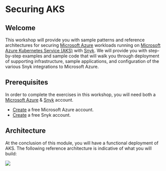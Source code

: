 # Securing AKS

## Welcome

This workshop will provide you with sample patterns and reference architectures for securing [Microsoft Azure](https://azure.microsoft.com/en-us/) workloads running on [Microsoft Azure Kubernetes Service (AKS)](https://azure.microsoft.com/en-us/services/kubernetes-service/) with [Snyk](https://snyk.io/). We will provide you with step-by-step examples and sample code that will walk you through deployment of supporting infrastructure, sample applications, and configuration of the various Snyk integrations to Microsoft Azure.

## Prerequisites

In order to complete the exercises in this workshop, you will need both a [Microsoft Azure](https://azure.microsoft.com/) & [Snyk](https://snyk.io/) account.

* [Create](https://azure.microsoft.com/en-us/free) a free Microsoft Azure account.
* [Create](https://snyk.io/login) a free Snyk account.

## Architecture

At the conclusion of this module, you will have a functional deployment of AKS. The following reference architecture is indicative of what you will build:

![](https://partner-workshop-assets.s3.us-east-2.amazonaws.com/snyk-aks.jpg)
